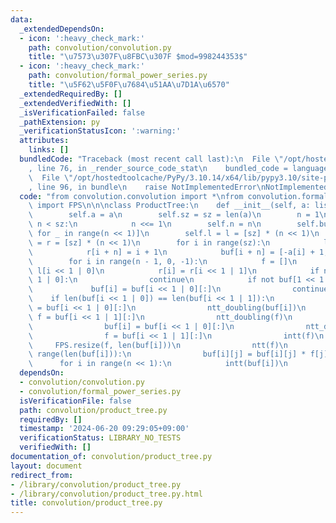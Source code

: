 ```yaml
---
data:
  _extendedDependsOn:
  - icon: ':heavy_check_mark:'
    path: convolution/convolution.py
    title: "\u7573\u307F\u8FBC\u307F $mod=998244353$"
  - icon: ':heavy_check_mark:'
    path: convolution/formal_power_series.py
    title: "\u5F62\u5F0F\u7684\u51AA\u7D1A\u6570"
  _extendedRequiredBy: []
  _extendedVerifiedWith: []
  _isVerificationFailed: false
  _pathExtension: py
  _verificationStatusIcon: ':warning:'
  attributes:
    links: []
  bundledCode: "Traceback (most recent call last):\n  File \"/opt/hostedtoolcache/PyPy/3.10.14/x64/lib/pypy3.10/site-packages/onlinejudge_verify/documentation/build.py\"\
    , line 76, in _render_source_code_stat\n    bundled_code = language.bundle(\n\
    \  File \"/opt/hostedtoolcache/PyPy/3.10.14/x64/lib/pypy3.10/site-packages/onlinejudge_verify/languages/python.py\"\
    , line 96, in bundle\n    raise NotImplementedError\nNotImplementedError\n"
  code: "from convolution.convolution import *\nfrom convolution.formal_power_series\
    \ import FPS\n\n\nclass ProductTree:\n    def __init__(self, a: list[int]):\n\
    \        self.a = a\n        self.sz = sz = len(a)\n        n = 1\n        while\
    \ n < sz:\n            n <<= 1\n        self.n = n\n        self.buf = buf = [[]\
    \ for _ in range(n << 1)]\n        self.l = l = [sz] * (n << 1)\n        self.r\
    \ = r = [sz] * (n << 1)\n        for i in range(sz):\n            l[i + n] = i\n\
    \            r[i + n] = i + 1\n            buf[i + n] = [-a[i] + 1, -a[i] - 1]\n\
    \        for i in range(n - 1, 0, -1):\n            f = []\n            l[i] =\
    \ l[i << 1 | 0]\n            r[i] = r[i << 1 | 1]\n            if not buf[i <<\
    \ 1 | 0]:\n                continue\n            if not buf[1 << 1 | 1]:\n   \
    \             buf[i] = buf[i << 1 | 0][:]\n                continue\n        \
    \    if len(buf[i << 1 | 0]) == len(buf[i << 1 | 1]):\n                buf[i]\
    \ = buf[i << 1 | 0][:]\n                ntt_doubling(buf[i])\n               \
    \ f = buf[i << 1 | 1][:]\n                ntt_doubling(f)\n            else:\n\
    \                buf[i] = buf[i << 1 | 0][:]\n                ntt_doubling(buf[i])\n\
    \                f = buf[i << 1 | 1][:]\n                intt(f)\n           \
    \     FPS.resize(f, len(buf[i]))\n                ntt(f)\n            for j in\
    \ range(len(buf[i])):\n                buf[i][j] = buf[i][j] * f[j] % MOD\n  \
    \      for i in range(n << 1):\n            intt(buf[i])\n            FPS.shrink(buf[i])\n"
  dependsOn:
  - convolution/convolution.py
  - convolution/formal_power_series.py
  isVerificationFile: false
  path: convolution/product_tree.py
  requiredBy: []
  timestamp: '2024-06-20 09:29:05+09:00'
  verificationStatus: LIBRARY_NO_TESTS
  verifiedWith: []
documentation_of: convolution/product_tree.py
layout: document
redirect_from:
- /library/convolution/product_tree.py
- /library/convolution/product_tree.py.html
title: convolution/product_tree.py
---
```

